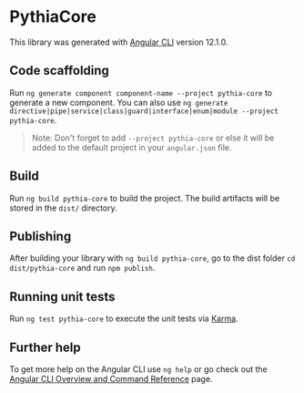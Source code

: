 # PythiaCore

This library was generated with [Angular CLI](https://github.com/angular/angular-cli) version 12.1.0.

## Code scaffolding

Run `ng generate component component-name --project pythia-core` to generate a new component. You can also use `ng generate directive|pipe|service|class|guard|interface|enum|module --project pythia-core`.
> Note: Don't forget to add `--project pythia-core` or else it will be added to the default project in your `angular.json` file. 

## Build

Run `ng build pythia-core` to build the project. The build artifacts will be stored in the `dist/` directory.

## Publishing

After building your library with `ng build pythia-core`, go to the dist folder `cd dist/pythia-core` and run `npm publish`.

## Running unit tests

Run `ng test pythia-core` to execute the unit tests via [Karma](https://karma-runner.github.io).

## Further help

To get more help on the Angular CLI use `ng help` or go check out the [Angular CLI Overview and Command Reference](https://angular.io/cli) page.
